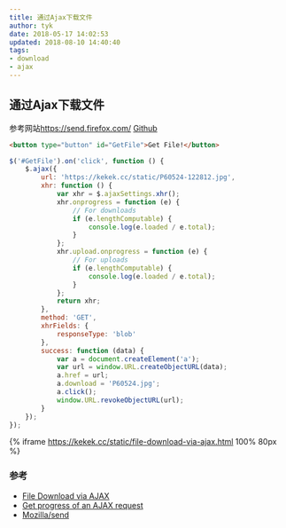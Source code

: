 ```yaml
---
title: 通过Ajax下载文件
author: tyk
date: 2018-05-17 14:02:53
updated: 2018-08-10 14:40:40
tags: 
- download
- ajax
---
```

## 通过Ajax下载文件

参考网站<https://send.firefox.com/> [Github](https://github.com/mozilla/send)

``` html 
<button type="button" id="GetFile">Get File!</button>
```

``` javascript 
$('#GetFile').on('click', function () {
    $.ajax({
        url: 'https://kekek.cc/static/P60524-122812.jpg',
        xhr: function () {
            var xhr = $.ajaxSettings.xhr();
            xhr.onprogress = function (e) {
                // For downloads
                if (e.lengthComputable) {
                    console.log(e.loaded / e.total);
                }
            };
            xhr.upload.onprogress = function (e) {
                // For uploads
                if (e.lengthComputable) {
                    console.log(e.loaded / e.total);
                }
            };
            return xhr;
        },
        method: 'GET',
        xhrFields: {
            responseType: 'blob'
        },
        success: function (data) {
            var a = document.createElement('a');
            var url = window.URL.createObjectURL(data);
            a.href = url;
            a.download = 'P60524.jpg';
            a.click();
            window.URL.revokeObjectURL(url);
        }
    });
});
```

{% iframe https://kekek.cc/static/file-download-via-ajax.html 100% 80px %}

### 参考
- [File Download via AJAX](https://codepen.io/chrisdpratt/pen/RKxJNo)
- [Get progress of an AJAX request](https://coderwall.com/p/je3uww/get-progress-of-an-ajax-request)
- [Mozilla/send](https://github.com/mozilla/send/blob/master/app/api.js#L140)

